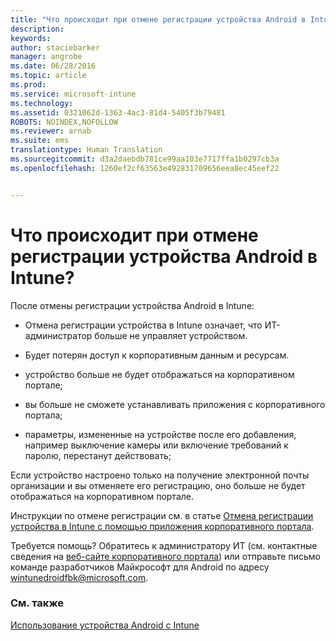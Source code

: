 ```yaml
---
title: "Что происходит при отмене регистрации устройства Android в Intune? | Microsoft Intune"
description: 
keywords: 
author: staciebarker
manager: angrobe
ms.date: 06/28/2016
ms.topic: article
ms.prod: 
ms.service: microsoft-intune
ms.technology: 
ms.assetid: 0321062d-1363-4ac3-81d4-5405f3b79481
ROBOTS: NOINDEX,NOFOLLOW
ms.reviewer: arnab
ms.suite: ems
translationtype: Human Translation
ms.sourcegitcommit: d3a2daebdb781ce99aa103e7717ffa1b0297cb3a
ms.openlocfilehash: 1260ef2cf63563e492831709656eea8ec45eef22


---
```



# Что происходит при отмене регистрации устройства Android в Intune?

После отмены регистрации устройства Android в Intune:

-   Отмена регистрации устройства в Intune означает, что ИТ-администратор больше не управляет устройством.

-   Будет потерян доступ к корпоративным данным и ресурсам.

-   устройство больше не будет отображаться на корпоративном портале;

-   вы больше не сможете устанавливать приложения с корпоративного портала;

-   параметры, измененные на устройстве после его добавления, например выключение камеры или включение требований к паролю, перестанут действовать;

Если устройство настроено только на получение электронной почты организации и вы отменяете его регистрацию, оно больше не будет отображаться на корпоративном портале.

Инструкции по отмене регистрации см. в статье [Отмена регистрации устройства в Intune с помощью приложения корпоративного портала](unenroll-your-device-from-intune-android.md).

Требуется помощь? Обратитесь к администратору ИТ (см. контактные сведения на [веб-сайте корпоративного портала](http://portal.manage.microsoft.com)) или отправьте письмо команде разработчиков Майкрософт для Android по адресу wintunedroidfbk@microsoft.com.


### См. также
[Использование устройства Android с Intune](using-your-android-device-with-intune.md)



<!--HONumber=Aug16_HO4-->


